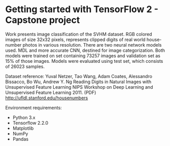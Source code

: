 # Getting started with TensorFlow 2 - Capstone project

  Work presents image classification of the SVHM dataset. RGB colored images of size 32x32 pixels, represents clipped digits of real world house-number photos in various resolution. There are two neural network models used. MDL and more accurate CNN, destined for image categorization. Both models were trained on set containing 73257 images and validation set as 15% of those images. Models were evaluated using test set, which consists of 26023 samples. 

  Dataset reference: Yuval Netzer, Tao Wang, Adam Coates, Alessandro Bissacco, Bo Wu, Andrew Y. Ng Reading Digits in Natural Images with Unsupervised Feature Learning NIPS Workshop on Deep Learning and Unsupervised Feature Learning 2011. (PDF) http://ufldl.stanford.edu/housenumbers

Environment requirements: 
* Python 3.x
* Tensorflow 2.2.0
* Matplotlib
* NumPy
* Pandas
